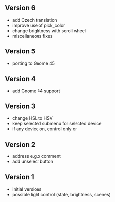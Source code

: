 ## Version 6
 * add Czech translation
 * improve use of pick_color
 * change brightness with scroll wheel
 * miscellaneous fixes
## Version 5
 * porting to Gnome 45
## Version 4
 * add Gnome 44 support
## Version 3
 * change HSL to HSV
 * keep selected submenu for selected device
 * if any device on, control only on
## Version 2
 * address e.g.o comment
 * add unselect button
## Version 1
 * initial versions
 * possible light control (state, brightness, scenes)
